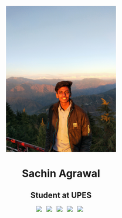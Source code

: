 <p align="center">
<img src="img/IMG20191125170439.jpg" height="400">

<h1 align="center">Sachin Agrawal</h1>

<h2 align="center">Student at UPES</h2>

<p align='center'>
  <a href="sachinagr12345@gmail.com"><img height="50" src="img/gmail.png?raw=true"></a>&nbsp;&nbsp;
  <a href="linkedin.com/in/sachin-agrawal-82184b175/"><img height="50" src="img/linkedin.png?raw=true"></a>&nbsp;&nbsp;
  <a href="https://medium.com/@[medium account]"><img height="50" src="img/medium.png?raw=true"></a>&nbsp;&nbsp;
  <a href="https://twitter.com/[twitter handle]"><img height="50" src="img/twitter.png?raw=true"></a>&nbsp;&nbsp;
  <a href="[portfolio]"><img height="50" src="img/website.png?raw=true"></a>&nbsp;&nbsp;
</p>
</p>
